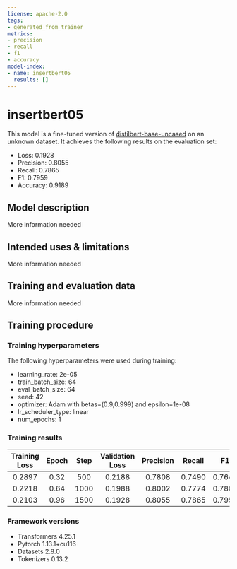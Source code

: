```yaml
---
license: apache-2.0
tags:
- generated_from_trainer
metrics:
- precision
- recall
- f1
- accuracy
model-index:
- name: insertbert05
  results: []
---
```


<!-- This model card has been generated automatically according to the information the Trainer had access to. You
should probably proofread and complete it, then remove this comment. -->

# insertbert05

This model is a fine-tuned version of [distilbert-base-uncased](https://huggingface.co/distilbert-base-uncased) on an unknown dataset.
It achieves the following results on the evaluation set:
- Loss: 0.1928
- Precision: 0.8055
- Recall: 0.7865
- F1: 0.7959
- Accuracy: 0.9189

## Model description

More information needed

## Intended uses & limitations

More information needed

## Training and evaluation data

More information needed

## Training procedure

### Training hyperparameters

The following hyperparameters were used during training:
- learning_rate: 2e-05
- train_batch_size: 64
- eval_batch_size: 64
- seed: 42
- optimizer: Adam with betas=(0.9,0.999) and epsilon=1e-08
- lr_scheduler_type: linear
- num_epochs: 1

### Training results

| Training Loss | Epoch | Step | Validation Loss | Precision | Recall | F1     | Accuracy |
|:-------------:|:-----:|:----:|:---------------:|:---------:|:------:|:------:|:--------:|
| 0.2897        | 0.32  | 500  | 0.2188          | 0.7808    | 0.7490 | 0.7646 | 0.9065   |
| 0.2218        | 0.64  | 1000 | 0.1988          | 0.8002    | 0.7774 | 0.7887 | 0.9161   |
| 0.2103        | 0.96  | 1500 | 0.1928          | 0.8055    | 0.7865 | 0.7959 | 0.9189   |


### Framework versions

- Transformers 4.25.1
- Pytorch 1.13.1+cu116
- Datasets 2.8.0
- Tokenizers 0.13.2
